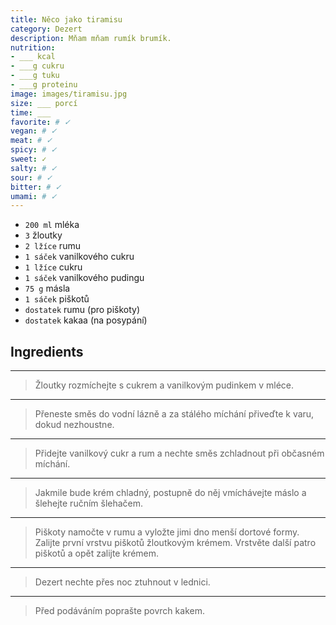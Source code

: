 ```yaml
---
title: Něco jako tiramisu
category: Dezert
description: Mňam mňam rumík brumík.
nutrition:
- ___ kcal
- ___g cukru
- ___g tuku
- ___g proteinu
image: images/tiramisu.jpg
size: ___ porcí 
time: ___
favorite: # ✓
vegan: # ✓
meat: # ✓
spicy: # ✓
sweet: ✓
salty: # ✓
sour: # ✓
bitter: # ✓
umami: # ✓
---
```


* `200 ml` mléka
* `3` žloutky
* `2 lžíce` rumu
* `1 sáček` vanilkového cukru
* `1 lžíce` cukru
* `1 sáček` vanilkového pudingu
* `75 g` másla
* `1 sáček` piškotů
* `dostatek` rumu (pro piškoty)
* `dostatek` kakaa (na posypání)

## **Ingredients**

---

> Žloutky rozmíchejte s cukrem a vanilkovým pudinkem v mléce.

---

> Přeneste směs do vodní lázně a za stálého míchání přiveďte k varu, dokud nezhoustne.

---

> Přidejte vanilkový cukr a rum a nechte směs zchladnout při občasném míchání.

---

> Jakmile bude krém chladný, postupně do něj vmíchávejte máslo a šlehejte ručním šlehačem.

---

> Piškoty namočte v rumu a vyložte jimi dno menší dortové formy. Zalijte první vrstvu piškotů žloutkovým krémem. Vrstvěte další patro piškotů a opět zalijte krémem.

---

> Dezert nechte přes noc ztuhnout v lednici.

---

> Před podáváním poprašte povrch kakem.
